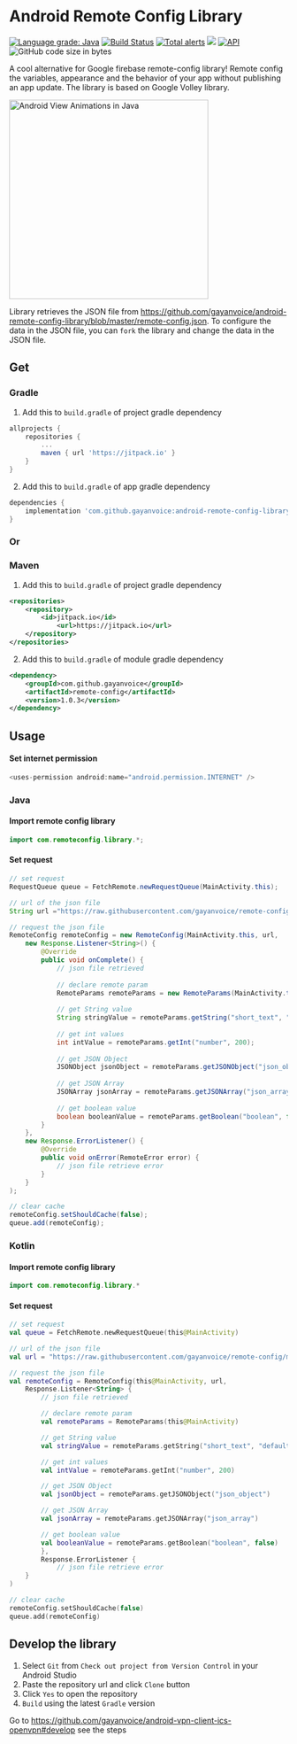 # Android Remote Config Library

[![Language grade: Java](https://img.shields.io/lgtm/grade/java/g/gayanvoice/android-remote-config-library.svg?logo=lgtm&logoWidth=18)](https://lgtm.com/projects/g/gayanvoice/android-remote-config-library/context:java) [![Build Status](https://travis-ci.org/gayanvoice/android-remote-config-library-firebase.svg?branch=master)](https://travis-ci.org/gayanvoice/android-remote-config-library-firebase) [![Total alerts](https://img.shields.io/lgtm/alerts/g/gayanvoice/android-remote-config-library.svg?logo=lgtm&logoWidth=18)](https://lgtm.com/projects/g/gayanvoice/android-remote-config-library/alerts/) [![](https://jitpack.io/v/gayanvoice/android-remote-config-library.svg)](https://jitpack.io/#gayanvoice/android-remote-config-library) [![API](https://img.shields.io/badge/API-14%2B-brightgreen.svg?style=flat)](https://android-arsenal.com/api?level=14) ![GitHub code size in bytes](https://img.shields.io/github/languages/code-size/gayanvoice/android-remote-config-library)

A cool alternative for Google firebase remote-config library! Remote config the variables, appearance and the behavior of your app without publishing an app update. The library is based on Google Volley library.

<img width="360" alt="Android View Animations in Java" src="https://raw.githubusercontent.com/gayanvoice/android-remote-config-library/master/remote-configure-app.gif">

Library retrieves the JSON file from https://github.com/gayanvoice/android-remote-config-library/blob/master/remote-config.json.
To configure the data in the JSON file, you can `fork` the library and change the data in the JSON file.

## Get
### Gradle
1. Add this to `build.gradle` of project gradle dependency
```groovy
allprojects {
	repositories {
		...
 		maven { url 'https://jitpack.io' }
	}
}
```
2. Add this to `build.gradle` of app gradle dependency
```groovy
dependencies {
	implementation 'com.github.gayanvoice:android-remote-config-library-firebase:1.0.3'
}
```
### Or
### Maven
1. Add this to `build.gradle` of project gradle dependency

```xml
<repositories>
	<repository>
		<id>jitpack.io</id>
	    	<url>https://jitpack.io</url>
	</repository>
</repositories>
```
2. Add this to `build.gradle` of module gradle dependency
```xml
<dependency>
	<groupId>com.github.gayanvoice</groupId>
	<artifactId>remote-config</artifactId>
	<version>1.0.3</version>
</dependency>
```
## Usage
#### Set internet permission
```groovy
<uses-permission android:name="android.permission.INTERNET" />
```
### Java
#### Import remote config library

```java
import com.remoteconfig.library.*;
```
#### Set request
```java
// set request
RequestQueue queue = FetchRemote.newRequestQueue(MainActivity.this);

// url of the json file
String url ="https://raw.githubusercontent.com/gayanvoice/remote-config/master/remote-config.json";

// request the json file
RemoteConfig remoteConfig = new RemoteConfig(MainActivity.this, url,
	new Response.Listener<String>() {
		@Override
		public void onComplete() {
			// json file retrieved
			
			// declare remote param
			RemoteParams remoteParams = new RemoteParams(MainActivity.this);
			
			// get String value
			String stringValue = remoteParams.getString("short_text", "default_text");
			
			// get int values
			int intValue = remoteParams.getInt("number", 200);
			
			// get JSON Object
			JSONObject jsonObject = remoteParams.getJSONObject("json_object");
			
			// get JSON Array
			JSONArray jsonArray = remoteParams.getJSONArray("json_array");
			
			// get boolean value
			boolean booleanValue = remoteParams.getBoolean("boolean", false);
		}
	},
	new Response.ErrorListener() {
		@Override
		public void onError(RemoteError error) {
			// json file retrieve error
		}
	}
);

// clear cache
remoteConfig.setShouldCache(false);
queue.add(remoteConfig);
```
### Kotlin
#### Import remote config library
```java
import com.remoteconfig.library.*
```
#### Set request
```kotlin
// set request
val queue = FetchRemote.newRequestQueue(this@MainActivity)

// url of the json file
val url = "https://raw.githubusercontent.com/gayanvoice/remote-config/master/remote-config.json"

// request the json file
val remoteConfig = RemoteConfig(this@MainActivity, url,
	Response.Listener<String> {
		// json file retrieved

		// declare remote param
		val remoteParams = RemoteParams(this@MainActivity)

		// get String value
		val stringValue = remoteParams.getString("short_text", "default_text")

		// get int values
		val intValue = remoteParams.getInt("number", 200)

		// get JSON Object
		val jsonObject = remoteParams.getJSONObject("json_object")

		// get JSON Array
		val jsonArray = remoteParams.getJSONArray("json_array")

		// get boolean value
		val booleanValue = remoteParams.getBoolean("boolean", false)
		},
		Response.ErrorListener {
		    // json file retrieve error
	}
)

// clear cache
remoteConfig.setShouldCache(false)
queue.add(remoteConfig)
```
## Develop the library

1. Select `Git` from `Check out project from Version Control` in your Android Studio
2. Paste the repository url and click `Clone` button
3. Click `Yes` to open the repository
4. `Build` using the latest `Gradle` version

Go to https://github.com/gayanvoice/android-vpn-client-ics-openvpn#develop see the steps
